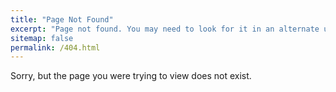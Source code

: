 ```yaml
---
title: "Page Not Found"
excerpt: "Page not found. You may need to look for it in an alternate universe."
sitemap: false
permalink: /404.html
---
```


Sorry, but the page you were trying to view does not exist.
